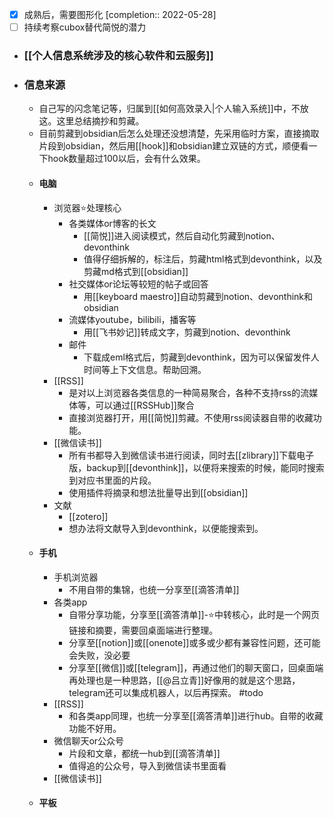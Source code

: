 - [x] 成熟后，需要图形化 [completion:: 2022-05-28]
- [ ] 持续考察cubox替代简悦的潜力
- ### [[个人信息系统涉及的核心软件和云服务]]
- ### 信息来源
	- 自己写的闪念笔记等，归属到[[如何高效录入|个人输入系统]]中，不放这。这里总结摘抄和剪藏。
	- 目前剪藏到obsidian后怎么处理还没想清楚，先采用临时方案，直接摘取片段到obsidian，然后用[[hook]]和obsidian建立双链的方式，顺便看一下hook数量超过100以后，会有什么效果。
	- #### 电脑
		- 浏览器⭐️处理核心
			- 各类媒体or博客的长文
				- [[简悦]]进入阅读模式，然后自动化剪藏到notion、devonthink
				- 值得仔细拆解的，标注后，剪藏html格式到devonthink，以及剪藏md格式到[[obsidian]]
			- 社交媒体or论坛等较短的帖子或回答
				- 用[[keyboard maestro]]自动剪藏到notion、devonthink和obsidian
			- 流媒体youtube，bilibili，播客等
				- 用[[飞书妙记]]转成文字，剪藏到notion、devonthink
			- 邮件
				- 下载成eml格式后，剪藏到devonthink，因为可以保留发件人时间等上下文信息。帮助回溯。
		- [[RSS]]
			- 是对以上浏览器各类信息的一种简易聚合，各种不支持rss的流媒体等，可以通过[[RSSHub]]聚合
			- 直接浏览器打开，用[[简悦]]剪藏。不使用rss阅读器自带的收藏功能。
		- [[微信读书]]
			- 所有书都导入到微信读书进行阅读，同时去[[zlibrary]]下载电子版，backup到[[devonthink]]，以便将来搜索的时候，能同时搜索到对应书里面的片段。
			- 使用插件将摘录和想法批量导出到[[obsidian]]
		- 文献
			- [[zotero]]
			- 想办法将文献导入到devonthink，以便能搜索到。
	- #### 手机
		- 手机浏览器
			- 不用自带的集锦，也统一分享至[[滴答清单]]
		- 各类app
			- 自带分享功能，分享至[[滴答清单]]-⭐️中转核心，此时是一个网页链接和摘要，需要回桌面端进行整理。
			- 分享至[[notion]]或[[onenote]]或多或少都有兼容性问题，还可能会失败，没必要
			- 分享至[[微信]]或[[telegram]]，再通过他们的聊天窗口，回桌面端再处理也是一种思路，[[@吕立青]]好像用的就是这个思路，telegram还可以集成机器人，以后再探索。 #todo
		- [[RSS]]
			- 和各类app同理，也统一分享至[[滴答清单]]进行hub。自带的收藏功能不好用。
		- 微信聊天or公众号
			- 片段和文章，都统一hub到[[滴答清单]]
			- 值得追的公众号，导入到微信读书里面看
		- [[微信读书]]
	- #### 平板
